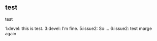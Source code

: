 test
----

test

1:devel: this is test.
3:devel: I'm fine.
5:issue2: So ...
6:issue2: test marge again
